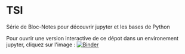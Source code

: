 # TSI
Série de Bloc-Notes pour découvrir jupyter et les bases de Python

Pour ouvrir une version interactive de ce dépot dans un environement jupyter, cliquez sur l'image : [![Binder](https://mybinder.org/badge_logo.svg)](https://mybinder.org/v2/gh/ericECmorlaix/TSI/master)
